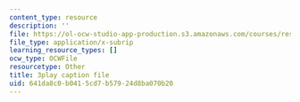 ```yaml
---
content_type: resource
description: ''
file: https://ol-ocw-studio-app-production.s3.amazonaws.com/courses/res-18-009-learn-differential-equations-up-close-with-gilbert-strang-and-cleve-moler-fall-2015/641da8c0b0415cd7b57924d8ba070b20_Ku2zZ5Vfpzo.vtt
file_type: application/x-subrip
learning_resource_types: []
ocw_type: OCWFile
resourcetype: Other
title: 3play caption file
uid: 641da8c0-b041-5cd7-b579-24d8ba070b20
---
```

